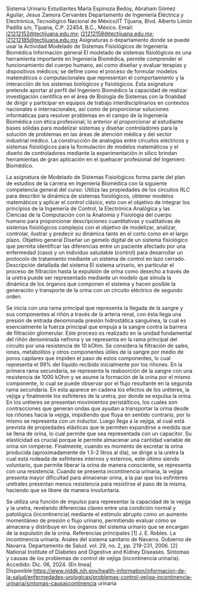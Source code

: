 Sistema Urinario
Estudiantes
Marla Espinoza Bedoy, Abraham Gómez Aguilar, Jesus Zamora Cervantes 
Departamento de Ingeniería Eléctrica y Electrónica, Tecnológico Nacional de México/IT Tijuana, Blvd. Alberto Limón Padilla s/n, Tijuana, C.P. 22454, B.C., México. Email:  l21212152@tectijuana.edu.mx; l21212158@tectijuana.edu.mx; l21212185@tectijuana.edu.mx
Asignaturas o departamento donde se puede usar la Actividad
Modelado de Sistemas Fisiológicos de Ingeniería Biomédica
Información general
El modelado de sistemas fisiológicos es una herramienta importante en Ingeniería Biomédica, permite comprender el funcionamiento del cuerpo humano, así como diseñar y evaluar terapias y dispositivos médicos; se define como el proceso de formular modelos matemáticos o computacionales que representan el comportamiento y la interacción de los sistemas biológicos y fisiológicos. Esta asignatura pretende aportar al perfil del Ingeniero Biomédico la capacidad de realizar investigación científica en el área de Biología de Sistemas con la finalidad de dirigir y participar en equipos de trabajo interdisciplinarios en contextos nacionales e internacionales, así como de proporcionar soluciones informáticas para resolver problemas en el campo de la Ingeniería Biomédica con ética profesional; lo anterior al proporcionar al estudiante bases sólidas para modelizar sistemas y diseñar controladores para la solución de problemas en las áreas de atención médica y del sector industrial médico. La construcción de analogías entre circuitos eléctricos y sistemas fisiológicos para la formulación de modelos matemáticos y el diseño de controladores mediante la experimentación in silico brindan herramientas de gran aplicación en el quehacer profesional del Ingeniero Biomédico.

La asignatura de Modelado de Sistemas Fisiológicos forma parte del plan de estudios de la carrera en Ingeniería Biomédica con la siguiente competencia general del curso: Utiliza las propiedades de los circuitos RLC para describir la dinámica de sistemas fisiológicos, obtener modelos matemáticos y aplicar el control clásico, esto con el objetivo de integrar los principios de la Ingeniería de Control, la Electrónica Analógica y las Ciencias de la Computación con la Anatomía y Fisiología del cuerpo humano para proporcionar descripciones cuantitativas y cualitativas de sistemas fisiológicos complejos con el objetivo de modelizar, analizar, controlar, ilustrar y predecir su dinámica tanto en el corto como en el largo plazo.
Objetivo general
Diseñar un gemelo digital de un sistema fisiológico que permita identificar las diferencias entre un paciente afectado por una enfermedad (caso) y un individuo saludable (control) para desarrollar un protocolo de tratamiento mediante un sistema de control en lazo cerrado.
Descripción detallada del sistema
El sistema urinario, en particular el proceso de filtración hasta la expulsión de orina como desecho a través de la uretra puede ser representado mediante un modelo que simula la dinámica de los órganos que componen el sistema y hacen posible la generación y transporte de la orina con un circuito eléctrico de segundo orden.

Se inicia con una rama principal que representa la llegada de la sangre y sus componentes al riñón a través de la arteria renal, con ésta llega una presión de entrada denominada presión hidrostática sanguínea, la cual es esencialmente la fuerza principal que empuja a la sangre contra la barrera de filtración glomerular. Este proceso es realizado en la unidad fundamental del riñón denominada nefrona y se representa en la rama principal del circuito por una resistencia de 10 kOhm. Se considera la filtración de sales, iones, metabolitos y otros componentes útiles de la sangre por medio de poros capilares que impiden el paso de estos componentes, lo cual representa el 99% del líquido recibido inicialmente por los riñones. En la primera rama secundaria, se representa la reabsorción de la sangre con una resistencia de 1000 kOhm y se asume la formación de la orina por el mismo componente, lo cual se puede observar por el flujo resultante en la segunda rama secundaria. En esta aparece en cadena los efectos de los uréteres, la vejiga y finalmente los esfínteres de la uretra, por donde se expulsa la orina. En los uréteres se presentan movimientos peristálticos, los cuales son contracciones que generan ondas que ayudan a transportar la orina desde los riñones hacia la vejiga, impidiendo que fluya en sentido contrario, por lo mismo se representa con un inductor. Luego llega a la vejiga, al cual está prevista de propiedades elásticas que le permiten expandirse a medida que se llena de orina, lo cual permite que sea representada con un capacitor. Su elasticidad es crucial porque le permite almacenar una cantidad variable de orina sin romperse. Finalmente, cuando es momento de excretar la orina producida (aproximadamente de 1.5-2 litros al día), se dirige a la uretra la cual está rodeada de esfínteres internos y externos, este último siendo voluntario, que permite liberar la orina de manera consciente, se representa con una resistencia. Cuando se presenta incontinencia urinaria, la vejiga presenta mayor dificultad para almacenar orina, a la par que los esfínteres uretrales presentan menos resistencia para resistirse al paso de la misma, haciendo que se libere de manera involuntaria. 

Se utiliza una función de impulso para representar la capacidad de la vejiga y la uretra, revelando diferencias claves entre una condición normal y patológica (incontinencia) mediante el estímulo abrupto como un aumento momentáneo de presión o flujo urinario, permitiendo evaluar cómo se almacena y distribuye en los órganos del sistema urinario que se encargan de la expulsión de la orina.
Referencias principales
[1] J. E. Robles. La incontinencia urinaria. Anales del sistema sanitario de Navarra. Gobierno de Navarra. Departamento de Salud. vol. 29, no. 2, pp. 219-231, 2006.
[2] National Institute of Diabetes and Digestive and Kidney Diseases. Síntomas y causas de los problemas de control de vejiga (incontinencia urinaria). Accedido: Dic. 06, 2024. {En línea] Disponible:https://www.niddk.nih.gov/health-information/informacion-de-la-salud/enfermedades-urologicas/problemas-control-vejiga-incontinencia-urinaria/sintomas-causascontinencia urinaria



